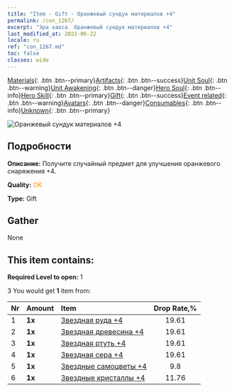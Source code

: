 ```yaml
---
title: "Item - Gift - Оранжевый сундук материалов +4"
permalink: /con_1267/
excerpt: "Эра хаоса  Оранжевый сундук материалов +4"
last_modified_at: 2021-06-22
locale: ru
ref: "con_1267.md"
toc: false
classes: wide
---
```

 [Materials](/ItemsRU/){: .btn .btn--primary}[Artifacts](/ItemsRU/Artifacts/){: .btn .btn--success}[Unit Soul](/ItemsRU/UnitSoul/){: .btn .btn--warning}[Unit Awakening](/ItemsRU/UnitAwakening/){: .btn .btn--danger}[Hero Soul](/ItemsRU/HeroSoul/){: .btn .btn--info}[Hero Skill](/ItemsRU/HeroSkill/){: .btn .btn--primary}[Gift](/ItemsRU/Gift/){: .btn .btn--success}[Event related](/ItemsRU/Events/){: .btn .btn--warning}[Avatars](/ItemsRU/Avatars/){: .btn .btn--danger}[Consumables](/ItemsRU/Consumables/){: .btn .btn--info}[Unknown](/ItemsRU/Unknown/){: .btn .btn--primary}

 ![Оранжевый сундук материалов +4](/images/t/i_304002.png)

## Подробности
 **Описание:** Получите случайный предмет для улучшения оранжевого снаряжения +4.

 **Quality:** <span style="color: #FF8C00">OK</span>

 **Type:** Gift

## Gather

  None

## This item contains:

 **Required Level to open:** 1

 3 You would get **1** item  from:

  | Nr | Amount |     Item    | Drop Rate,% |
  |:---|:-------|:------------|:---------:|
  | 1 |  **1x** | [Звездная руда +4](/ItemsRU/mat_89/) | 19.61 | 
  | 2 |  **1x** | [Звездная древесина +4](/ItemsRU/mat_90/) | 19.61 | 
  | 3 |  **1x** | [Звездная ртуть +4](/ItemsRU/mat_91/) | 19.61 | 
  | 4 |  **1x** | [Звездная сера +4](/ItemsRU/mat_92/) | 19.61 | 
  | 5 |  **1x** | [Звездные самоцветы +4](/ItemsRU/mat_93/) | 9.8 | 
  | 6 |  **1x** | [Звездные кристаллы +4](/ItemsRU/mat_94/) | 11.76 | 
